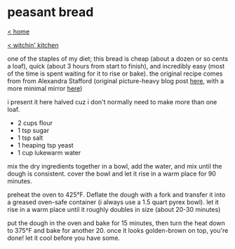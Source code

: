 # peasant bread

[< home](../index.md)

[< witchin' kitchen](../recipes.md)

one of the staples of my diet; this bread is cheap (about a dozen or so cents a loaf), quick (about 3 hours from start to finish), and incredibly easy (most of the time is spent waiting for it to rise or bake). the original recipe comes from from Alexandra Stafford (original picture-heavy blog post [here](https://alexandracooks.com/2012/11/07/my-mothers-peasant-bread-the-best-easiest-bread-you-will-ever-make/), with a more minimal mirror [here](https://www.kingarthurflour.com/recipes/peasant-bread-recipe))

i present it here halved cuz i don't normally need to make more than one loaf.

- 2 cups flour
- 1 tsp sugar
- 1 tsp salt
- 1 heaping tsp yeast
- 1 cup lukewarm water

mix the dry ingredients together in a bowl, add the water, and mix until the dough is consistent. cover the bowl and let it rise in a warm place for 90 minutes.

preheat the oven to 425°F. Deflate the dough with a fork and transfer it into a greased oven-safe container (i always use a 1.5 quart pyrex bowl). let it rise in a warm place until it roughly doubles in size (about 20-30 minutes)

put the dough in the oven and bake for 15 minutes, then turn the heat down to 375°F and bake for another 20. once it looks golden-brown on top, you're done! let it cool before you have some.
